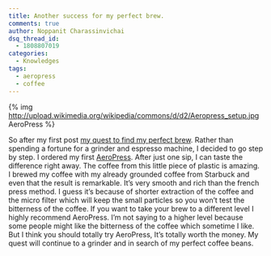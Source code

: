 ```yaml
---
title: Another success for my perfect brew.
comments: true
author: Noppanit Charassinvichai
dsq_thread_id:
  - 1808807019
categories:
  - Knowledges
tags:
  - aeropress
  - coffee
---
```

{% img http://upload.wikimedia.org/wikipedia/commons/d/d2/Aeropress_setup.jpg AeroPress %}

So after my first post [my quest to find my perfect brew][1]. Rather than spending a fortune for a grinder and espresso machine, I decided to go step by step. I ordered my first [AeroPress][2]. After just one sip, I can taste the difference right away. The coffee from this little piece of plastic is amazing. I brewed my coffee with my already grounded coffee from Starbuck and even that the result is remarkable. It&#8217;s very smooth and rich than the french press method. I guess it&#8217;s because of shorter extraction of the coffee and the micro filter which will keep the small particles so you won&#8217;t test the bitterness of the coffee. If you want to take your brew to a different level I highly recommend AeroPress. I&#8217;m not saying to a higher level because some people might like the bitterness of the coffee which sometime I like. But I think you should totally try AeroPress, It&#8217;s totally worth the money. My quest will continue to a grinder and in search of my perfect coffee beans.

 [1]: https://www.noppanit.com/my-quest-to-find-my-perfect-brew/ "Perfect brew."
 [2]: http://aerobie.com/products/aeropress.htm "AeroPress"
